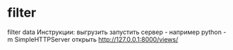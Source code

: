 # filter
filter data
Инструкции:
выгрузить
запустить сервер - например python -m SimpleHTTPServer
открыть http://127.0.0.1:8000/views/